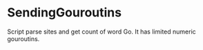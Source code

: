 # SendingGouroutins
Script parse sites and get count of word Go. It has limited numeric gouroutins.
